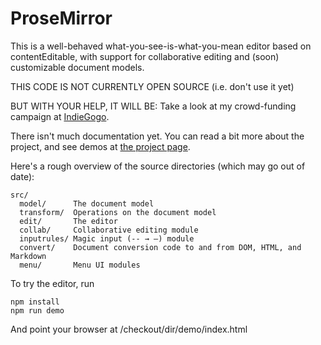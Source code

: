 # ProseMirror

This is a well-behaved what-you-see-is-what-you-mean editor based on
contentEditable, with support for collaborative editing and (soon)
customizable document models.

THIS CODE IS NOT CURRENTLY OPEN SOURCE (i.e. don't use it yet)

BUT WITH YOUR HELP, IT WILL BE: Take a look at my crowd-funding
campaign at
[IndieGogo](https://www.indiegogo.com/projects/prosemirror/).

There isn't much documentation yet. You can read a bit more about the
project, and see demos at [the project page](http://prosemirror.net).

Here's a rough overview of the source directories (which may go out of
date):

```
src/
  model/      The document model
  transform/  Operations on the document model
  edit/       The editor
  collab/     Collaborative editing module
  inputrules/ Magic input (-- → —) module
  convert/    Document conversion code to and from DOM, HTML, and Markdown
  menu/       Menu UI modules
```

To try the editor, run

```
npm install
npm run demo
```

And point your browser at /checkout/dir/demo/index.html
